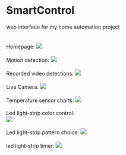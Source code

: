 # SmartControl
web interface for my home automation project<br>
<br><br>
Homepage:
<img src=https://user-images.githubusercontent.com/26147769/183503441-5da8a808-bf83-4add-9910-46cd14a7f39e.png><br />
<br>
Motion detection:
<img src=https://user-images.githubusercontent.com/26147769/183503557-2d078b8b-3387-4c55-aaf1-16534c984ca1.png><br />
<br>
Recorded video detections:
<img src=https://user-images.githubusercontent.com/26147769/183503571-8de5b802-e187-47c2-ae23-b21cd817b516.png><br />
<br>
Live Camera:
<img src=https://user-images.githubusercontent.com/26147769/183503580-54221051-ef27-440f-b71c-41021939d674.png><br />
<br>
Temperature sensor charts:
<img src=https://user-images.githubusercontent.com/26147769/183503591-53e28691-70f4-4a85-a667-01c7d85bcd52.png><br />
<br>
Led light-strip color control:
<br>
<img src=https://user-images.githubusercontent.com/26147769/183503602-a92478f4-5a2d-4136-aadb-c8285023b236.png><br />
<br>
Led light-strip pattern choice:
<img src=https://user-images.githubusercontent.com/26147769/183503629-90739d43-449c-4731-8787-4f1c479d3c73.png><br />
<br>
led light-strip timer:
<img src=https://user-images.githubusercontent.com/26147769/183503644-8eb12ef9-7a13-4744-ad0d-9e0421c1c0c2.png><br />

